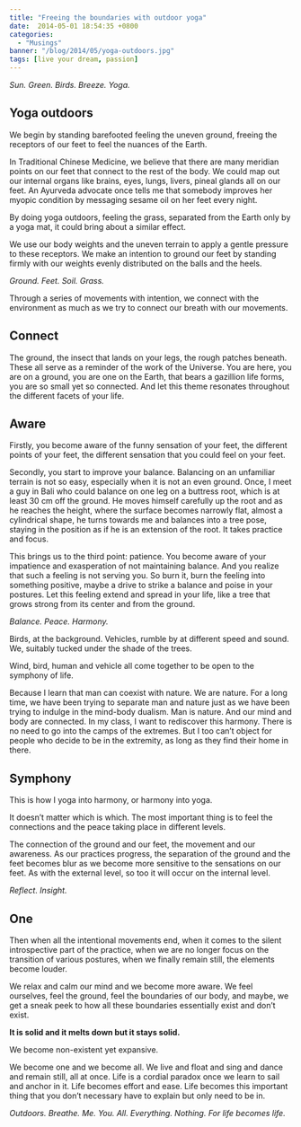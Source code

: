 ```yaml
---
title: "Freeing the boundaries with outdoor yoga"
date:  2014-05-01 18:54:35 +0800
categories:
  - "Musings"
banner: "/blog/2014/05/yoga-outdoors.jpg"
tags: [live your dream, passion]
---
```

_Sun. Green. Birds. Breeze. Yoga._

## Yoga outdoors
We begin by standing barefooted feeling the uneven ground, freeing the receptors of our feet to feel the nuances of the Earth.

In Traditional Chinese Medicine, we believe that there are many meridian points on our feet that connect to the rest of the body. We could map out our internal organs like brains, eyes, lungs, livers, pineal glands all on our feet. An Ayurveda advocate once tells me that somebody improves her myopic condition by messaging sesame oil on her feet every night.

By doing yoga outdoors, feeling the grass, separated from the Earth only by a yoga mat, it could bring about a similar effect.

We use our body weights and the uneven terrain to apply a gentle pressure to these receptors. We make an intention to ground our feet by standing firmly with our weights evenly distributed on the balls and the heels.

_Ground. Feet. Soil. Grass._

Through a series of movements with intention, we connect with the environment as much as we try to connect our breath with our movements.

## Connect
The ground, the insect that lands on your legs, the rough patches beneath. These all serve as a reminder of the work of the Universe. You are here, you are on a ground, you are one on the Earth, that bears a gazillion life forms, you are so small yet so connected. And let this theme resonates throughout the different facets of your life.

## Aware
Firstly, you become aware of the funny sensation of your feet, the different points of your feet, the different sensation that you could feel on your feet.

Secondly, you start to improve your balance. Balancing on an unfamiliar terrain is not so easy, especially when it is not an even ground. Once, I meet a guy in Bali who could balance on one leg on a buttress root, which is at least 30 cm off the ground. He moves himself carefully up the root and as he reaches the height, where the surface becomes narrowly flat, almost a cylindrical shape, he turns towards me and balances into a tree pose, staying in the position as if he is an extension of the root. It takes practice and focus.

This brings us to the third point: patience. You become aware of your impatience and exasperation of not maintaining balance. And you realize that such a feeling is not serving you. So burn it, burn the feeling into something positive, maybe a drive to strike a balance and poise in your postures. Let this feeling extend and spread in your life, like a tree that grows strong from its center and from the ground.

_Balance. Peace. Harmony._

Birds, at the background. Vehicles, rumble by at different speed and sound. We, suitably tucked under the shade of the trees.

Wind, bird, human and vehicle all come together to be open to the symphony of life.

Because I learn that man can coexist with nature. We are nature. For a long time, we have been trying to separate man and nature just as we have been trying to indulge in the mind-body dualism. Man is nature. And our mind and body are connected. In my class, I want to rediscover this harmony. There is no need to go into the camps of the extremes. But I too can’t object for people who decide to be in the extremity, as long as they find their home in there.

## Symphony
This is how I yoga into harmony, or harmony into yoga.

It doesn’t matter which is which. The most important thing is to feel the connections and the peace taking place in different levels.

The connection of the ground and our feet, the movement and our awareness. As our practices progress, the separation of the ground and the feet becomes blur as we become more sensitive to the sensations on our feet. As with the external level, so too it will occur on the internal level.

_Reflect. Insight._

## One
Then when all the intentional movements end, when it comes to the silent introspective part of the practice, when we are no longer focus on the transition of various postures, when we finally remain still, the elements become louder.

We relax and calm our mind and we become more aware. We feel ourselves, feel the ground, feel the boundaries of our body, and maybe, we get a sneak peek to how all these boundaries essentially exist and don’t exist.

**It is solid and it melts down but it stays solid.**

We become non-existent yet expansive.

We become one and we become all. We live and float and sing and dance and remain still, all at once. Life is a cordial paradox once we learn to sail and anchor in it. Life becomes effort and ease. Life becomes this important thing that you don’t necessary have to explain but only need to be in.

_Outdoors. Breathe. Me. You. All. Everything. Nothing. For life becomes life._
